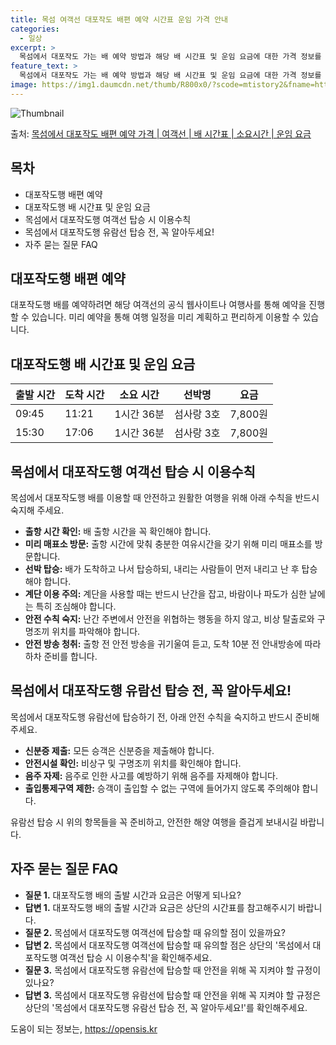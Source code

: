 ```yaml
---
title: 목섬 여객선 대포작도 배편 예약 시간표 운임 가격 안내
categories:
  - 일상
excerpt: >
  목섬에서 대포작도 가는 배 예약 방법과 해당 배 시간표 및 운임 요금에 대한 가격 정보를 안내 드리겠습니다. 안전하고 재밋는 대포작도행 여행을 위해 아래 정보 참고하시기 바랍니다. 대포작도행 배편 예약하기 👈 클릭목섬에서 대포작도행 배 시간표출발 시간도착 시간소요 시간선박명요금09:4511:211시간 36분섬사랑 3호7,800원15:3017:061시간 36분섬사랑 3호7,800원대포작도행 배편 예약하기 👈 클릭목섬에서 대포작도행 여객선 탑승 시 이용수칙목섬에서 대포작도행 배를 이용할 때 지켜야 할 중요한 수칙을 소개합니다. 중요한 내용: 목섬에서 대포작도행 배를 이용할 때 안전하고 원활한 여행을 위해 아래 수칙을 반드시 숙지해 주세요. 1) 출항 시간 확인: 배 출항 시간을 꼭 확인해야 합니다. 2) 미..
feature_text: >
  목섬에서 대포작도 가는 배 예약 방법과 해당 배 시간표 및 운임 요금에 대한 가격 정보를 안내 드리겠습니다. 안전하고 재밋는 대포작도행 여행을 위해 아래 정보 참고하시기 바랍니다. 대포작도행 배편 예약하기 👈 클릭목섬에서 대포작도행 배 시간표출발 시간도착 시간소요 시간선박명요금09:4511:211시간 36분섬사랑 3호7,800원15:3017:061시간 36분섬사랑 3호7,800원대포작도행 배편 예약하기 👈 클릭목섬에서 대포작도행 여객선 탑승 시 이용수칙목섬에서 대포작도행 배를 이용할 때 지켜야 할 중요한 수칙을 소개합니다. 중요한 내용: 목섬에서 대포작도행 배를 이용할 때 안전하고 원활한 여행을 위해 아래 수칙을 반드시 숙지해 주세요. 1) 출항 시간 확인: 배 출항 시간을 꼭 확인해야 합니다. 2) 미..
image: https://img1.daumcdn.net/thumb/R800x0/?scode=mtistory2&fname=https%3A%2F%2Fblog.kakaocdn.net%2Fdn%2FciaCeZ%2FbtsHCruQZod%2FgCkmjFsbQMUc9CtylaK8j1%2Fimg.webp
---
```


![Thumbnail](https://img1.daumcdn.net/thumb/R800x0/?scode=mtistory2&fname=https%3A%2F%2Fblog.kakaocdn.net%2Fdn%2FciaCeZ%2FbtsHCruQZod%2FgCkmjFsbQMUc9CtylaK8j1%2Fimg.webp)

<p>출처: <a href="https://opensis.kr/entry/%EB%AA%A9%EC%84%AC%EC%97%90%EC%84%9C-%EB%8C%80%ED%8F%AC%EC%9E%91%EB%8F%84-%EB%B0%B0%ED%8E%B8-%EC%98%88%EC%95%BD-%EA%B0%80%EA%B2%A9-%EC%97%AC%EA%B0%9D%EC%84%A0-%EB%B0%B0-%EC%8B%9C%EA%B0%84%ED%91%9C-%EC%86%8C%EC%9A%94%EC%8B%9C%EA%B0%84-%EC%9A%B4%EC%9E%84-%EC%9A%94%EA%B8%88" rel="dofollow">목섬에서 대포작도 배편 예약 가격 | 여객선 | 배 시간표 | 소요시간 | 운임 요금</a> </p>

## 목차

  * 대포작도행 배편 예약
  * 대포작도행 배 시간표 및 운임 요금
  * 목섬에서 대포작도행 여객선 탑승 시 이용수칙
  * 목섬에서 대포작도행 유람선 탑승 전, 꼭 알아두세요!
  * 자주 묻는 질문 FAQ

## 대포작도행 배편 예약

대포작도행 배를 예약하려면 해당 여객선의 공식 웹사이트나 여행사를 통해 예약을 진행할 수 있습니다. 미리 예약을 통해 여행 일정을 미리
계획하고 편리하게 이용할 수 있습니다.

## 대포작도행 배 시간표 및 운임 요금

**출발 시간** | **도착 시간** | **소요 시간** | **선박명** | **요금**  
---|---|---|---|---  
09:45 | 11:21 | 1시간 36분 | 섬사랑 3호 | 7,800원  
15:30 | 17:06 | 1시간 36분 | 섬사랑 3호 | 7,800원  
  
## 목섬에서 대포작도행 여객선 탑승 시 이용수칙

목섬에서 대포작도행 배를 이용할 때 안전하고 원활한 여행을 위해 아래 수칙을 반드시 숙지해 주세요.

  * **출항 시간 확인:** 배 출항 시간을 꼭 확인해야 합니다.
  * **미리 매표소 방문:** 출항 시간에 맞춰 충분한 여유시간을 갖기 위해 미리 매표소를 방문합니다.
  * **선박 탑승:** 배가 도착하고 나서 탑승하되, 내리는 사람들이 먼저 내리고 난 후 탑승해야 합니다.
  * **계단 이용 주의:** 계단을 사용할 때는 반드시 난간을 잡고, 바람이나 파도가 심한 날에는 특히 조심해야 합니다.
  * **안전 수칙 숙지:** 난간 주변에서 안전을 위협하는 행동을 하지 않고, 비상 탈출로와 구명조끼 위치를 파악해야 합니다.
  * **안전 방송 청취:** 출항 전 안전 방송을 귀기울여 듣고, 도착 10분 전 안내방송에 따라 하차 준비를 합니다.

## 목섬에서 대포작도행 유람선 탑승 전, 꼭 알아두세요!

목섬에서 대포작도행 유람선에 탑승하기 전, 아래 안전 수칙을 숙지하고 반드시 준비해 주세요.

  * **신분증 제출:** 모든 승객은 신분증을 제출해야 합니다.
  * **안전시설 확인:** 비상구 및 구명조끼 위치를 확인해야 합니다.
  * **음주 자제:** 음주로 인한 사고를 예방하기 위해 음주를 자제해야 합니다.
  * **출입통제구역 제한:** 승객이 출입할 수 없는 구역에 들어가지 않도록 주의해야 합니다.

유람선 탑승 시 위의 항목들을 꼭 준비하고, 안전한 해양 여행을 즐겁게 보내시길 바랍니다.

## 자주 묻는 질문 FAQ

  * **질문 1.** 대포작도행 배의 출발 시간과 요금은 어떻게 되나요?
  * **답변 1.** 대포작도행 배의 출발 시간과 요금은 상단의 시간표를 참고해주시기 바랍니다.
  * **질문 2.** 목섬에서 대포작도행 여객선에 탑승할 때 유의할 점이 있을까요?
  * **답변 2.** 목섬에서 대포작도행 여객선에 탑승할 때 유의할 점은 상단의 '목섬에서 대포작도행 여객선 탑승 시 이용수칙'을 확인해주세요.
  * **질문 3.** 목섬에서 대포작도행 유람선에 탑승할 때 안전을 위해 꼭 지켜야 할 규정이 있나요?
  * **답변 3.** 목섬에서 대포작도행 유람선에 탑승할 때 안전을 위해 꼭 지켜야 할 규정은 상단의 '목섬에서 대포작도행 유람선 탑승 전, 꼭 알아두세요!'를 확인해주세요.



 

도움이 되는 정보는, <a href="https://opensis.kr" rel="dofollow">https://opensis.kr</a>


